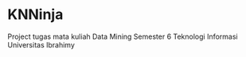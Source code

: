 # KNNinja
Project tugas mata kuliah Data Mining Semester 6 Teknologi Informasi Universitas Ibrahimy

